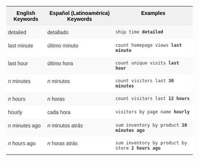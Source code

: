 <style type="text/css">
.tg  {border-collapse:collapse;border-spacing:0;border:none;border-color:#ccc;}
.tg td{font-family:Arial, sans-serif;font-size:14px;padding:10px 5px;border-style:solid;border-width:0px;overflow:hidden;word-break:normal;border-color:#ccc;color:#333;background-color:#fff;}
.tg th{font-family:Arial, sans-serif;font-size:14px;font-weight:normal;padding:10px 5px;border-style:solid;border-width:0px;overflow:hidden;word-break:normal;border-color:#ccc;color:#333;background-color:#f0f0f0;}
.tg .tg-j0ga{background-color:#f0f0f0;color:#000;font-weight:bold;border-color:inherit;vertical-align:top}
.tg .tg-dc35{background-color:#f9f9f9;border-color:inherit;vertical-align:top}
.tg .tg-us36{border-color:inherit;vertical-align:top}
</style>
<table class="tg">
  <tr>
    <th class="tg-j0ga">English Keywords</th>
    <th class="tg-j0ga">Español (Latinoamérica) Keywords</th>
    <th class="tg-j0ga">Examples</th>
  </tr>
  <tr>
    <td class="tg-dc35">detailed</td>
    <td class="tg-dc35">detallado</td>
    <td class="tg-dc35"><code>ship time <b>detailed</b></code></td>
  </tr>
  <tr>
    <td class="tg-us36">last minute</td>
    <td class="tg-us36">último minuto</td>
    <td class="tg-us36"><code>count homepage views <b>last minute</b></code></td>
  </tr>
  <tr>
    <td class="tg-dc35">last hour</td>
    <td class="tg-dc35">último hora</td>
    <td class="tg-dc35"><code>count unique visits <b>last hour</b></code></td>
  </tr>
  <tr>
    <td class="tg-us36"><em>n</em> minutes</td>
    <td class="tg-us36"><em>n</em> minutos</td>
    <td class="tg-us36"><code>count visitors last <b>30 minutes</b></code></td>
  </tr>
  <tr>
    <td class="tg-dc35"><em>n</em> hours</td>
    <td class="tg-dc35"><em>n</em> horas</td>
    <td class="tg-dc35"><code>count visitors last <b>12 hours</b></code></td>
  </tr>
  <tr>
    <td class="tg-us36">hourly</td>
    <td class="tg-us36">cada hora</td>
    <td class="tg-us36"><code>visitors by page name <b>hourly</b></code></td>
  </tr>
  <tr>
    <td class="tg-dc35"><em>n</em> minutes ago</td>
    <td class="tg-dc35"><em>n</em> minutos atrás</td>
    <td class="tg-dc35"><code>sum inventory by product <b>10 minutes ago</b></code></td>
  </tr>
  <tr>
    <td class="tg-us36"><em>n</em> hours ago</td>
    <td class="tg-us36"><em>n</em> horas atrás</td>
    <td class="tg-us36"><code>sum inventory by product by store <b>2 hours ago</b></code></td>
  </tr>
</table>

